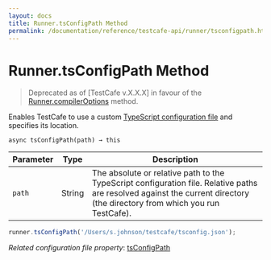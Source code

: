 ```yaml
---
layout: docs
title: Runner.tsConfigPath Method
permalink: /documentation/reference/testcafe-api/runner/tsconfigpath.html
---
```

# Runner.tsConfigPath Method

> Deprecated as of [TestCafe v.X.X.X] in favour of the [Runner.compilerOptions](compileroptions.md) method.

Enables TestCafe to use a custom [TypeScript configuration file](../../../guides/concepts/typescript-and-coffeescript.md#customize-compiler-options) and specifies its location.

```text
async tsConfigPath(path) → this
```

Parameter | Type   | Description
--------- | ------ | ---------------------
`path`    | String | The absolute or relative path to the TypeScript configuration file. Relative paths are resolved against the current directory (the directory from which you run TestCafe).

```js
runner.tsConfigPath('/Users/s.johnson/testcafe/tsconfig.json');
```

*Related configuration file property*: [tsConfigPath](../../configuration-file.md#tsconfigpath)
